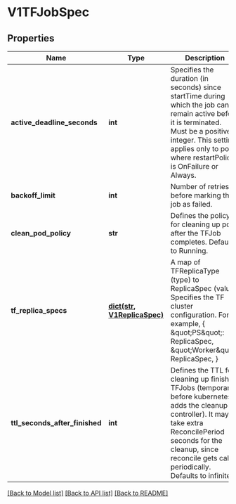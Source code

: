 # V1TFJobSpec

## Properties
Name | Type | Description | Notes
------------ | ------------- | ------------- | -------------
**active_deadline_seconds** | **int** | Specifies the duration (in seconds) since startTime during which the job can remain active before it is terminated. Must be a positive integer. This setting applies only to pods where restartPolicy is OnFailure or Always. | [optional] 
**backoff_limit** | **int** | Number of retries before marking this job as failed. | [optional] 
**clean_pod_policy** | **str** | Defines the policy for cleaning up pods after the TFJob completes. Defaults to Running. | [optional] 
**tf_replica_specs** | [**dict(str, V1ReplicaSpec)**](V1ReplicaSpec.md) | A map of TFReplicaType (type) to ReplicaSpec (value). Specifies the TF cluster configuration. For example,   {     \&quot;PS\&quot;: ReplicaSpec,     \&quot;Worker\&quot;: ReplicaSpec,   } | 
**ttl_seconds_after_finished** | **int** | Defines the TTL for cleaning up finished TFJobs (temporary before kubernetes adds the cleanup controller). It may take extra ReconcilePeriod seconds for the cleanup, since reconcile gets called periodically. Defaults to infinite. | [optional] 

[[Back to Model list]](../README.md#documentation-for-models) [[Back to API list]](../README.md#documentation-for-api-endpoints) [[Back to README]](../README.md)


